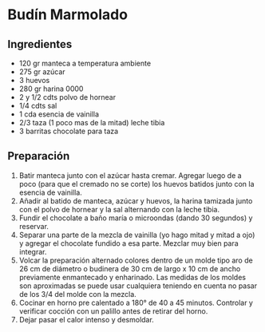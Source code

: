 # Budín Marmolado

## Ingredientes	

- 120 gr manteca a temperatura ambiente
- 275 gr azúcar
- 3 huevos
- 280 gr harina 0000
- 2 y 1/2 cdts polvo de hornear
- 1/4 cdts sal
- 1 cda esencia de vainilla
- 2/3 taza (1 poco mas de la mitad) leche tibia
- 3 barritas chocolate para taza

## Preparación	

1. Batir manteca junto con el azúcar hasta cremar. Agregar luego de a poco (para que el cremado no se corte) los huevos batidos junto con la esencia de vainilla.
2. Añadir al batido de manteca, azúcar y huevos, la harina tamizada junto con el polvo de hornear y la sal alternando con la leche tibia.
3. Fundir el chocolate a baño maría o microondas (dando 30 segundos) y reservar.
4. Separar una parte de la mezcla de vainilla (yo hago mitad y mitad a ojo) y agregar el chocolate fundido a esa parte. Mezclar muy bien para integrar.
5. Volcar la preparación alternado colores dentro de un molde tipo aro de 26 cm de diámetro o budinera de 30 cm de largo x 10 cm de ancho previamente enmantecado y enharinado. Las medidas de los moldes son aproximadas se puede usar cualquiera teniendo en cuenta no pasar de los 3/4 del molde con la mezcla.
7. Cocinar en horno pre calentado a 180° de 40 a 45 minutos. Controlar y verificar cocción con un palillo antes de retirar del horno.
8. Dejar pasar el calor intenso y desmoldar.
